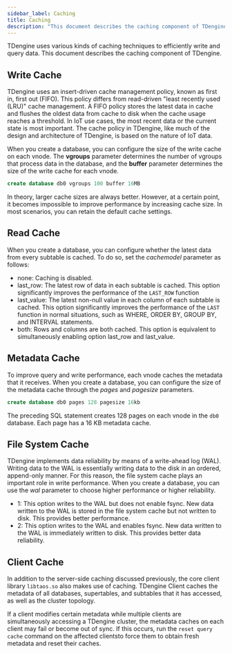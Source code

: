 ```yaml
---
sidebar_label: Caching
title: Caching
description: "This document describes the caching component of TDengine."
---
```


TDengine uses various kinds of caching techniques to efficiently write and query data. This document describes the caching component of TDengine.

## Write Cache

TDengine uses an insert-driven cache management policy, known as first in, first out (FIFO). This policy differs from read-driven "least recently used (LRU)" cache management. A FIFO policy stores the latest data in cache and flushes the oldest data from cache to disk when the cache usage reaches a threshold. In IoT use cases, the most recent data or the current state is most important. The cache policy in TDengine, like much of the design and architecture of TDengine, is based on the nature of IoT data.

When you create a database, you can configure the size of the write cache on each vnode. The **vgroups** parameter determines the number of vgroups that process data in the database, and the **buffer** parameter determines the size of the write cache for each vnode.

```sql
create database db0 vgroups 100 buffer 16MB
```

In theory, larger cache sizes are always better. However, at a certain point, it becomes impossible to improve performance by increasing cache size. In most scenarios, you can retain the default cache settings.

## Read Cache

When you create a database, you can configure whether the latest data from every subtable is cached. To do so, set the *cachemodel* parameter as follows:
- none: Caching is disabled.
- last_row: The latest row of data in each subtable is cached. This option significantly improves the performance of the `LAST_ROW` function
- last_value: The latest non-null value in each column of each subtable is cached. This option significantly improves the performance of the `LAST` function in normal situations, such as WHERE, ORDER BY, GROUP BY, and INTERVAL statements.
- both: Rows and columns are both cached. This option is equivalent to simultaneously enabling option last_row and last_value.

## Metadata Cache

To improve query and write performance, each vnode caches the metadata that it receives. When you create a database, you can configure the size of the metadata cache through the *pages* and *pagesize* parameters.

```sql
create database db0 pages 128 pagesize 16kb
```

The preceding SQL statement creates 128 pages on each vnode in the `db0` database. Each page has a 16 KB metadata cache.

## File System Cache

TDengine implements data reliability by means of a write-ahead log (WAL). Writing data to the WAL is essentially writing data to the disk in an ordered, append-only manner. For this reason, the file system cache plays an important role in write performance. When you create a database, you can use the *wal* parameter to choose higher performance or higher reliability.
- 1: This option writes to the WAL but does not enable fsync. New data written to the WAL is stored in the file system cache but not written to disk. This provides better performance.
- 2: This option writes to the WAL and enables fsync. New data written to the WAL is immediately written to disk. This provides better data reliability.

## Client Cache

In addition to the server-side caching discussed previously, the core client library `libtaos.so` also makes use of caching. TDengine Client caches the metadata of all databases, supertables, and subtables that it has accessed, as well as the cluster topology.

If a client modifies certain metadata while multiple clients are simultaneously accessing a TDengine cluster, the metadata caches on each client may fail or become out of sync. If this occurs, run the `reset query cache` command on the affected clientsto force them to obtain fresh metadata and reset their caches.

